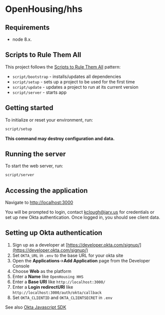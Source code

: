 # OpenHousing/hhs

## Requirements

- node 8.x.

## Scripts to Rule Them All

This project follows the [Scripts to Rule Them All](https://githubengineering.com/scripts-to-rule-them-all/) pattern:

- `script/bootstrap` - installs/updates all dependencies
- `script/setup` - sets up a project to be used for the first time
- `script/update` - updates a project to run at its current version
- `script/server` - starts app

## Getting started

To initialize or reset your environment, run:

```bash
script/setup
````

**This command may destroy configuration and data.**

## Running the server

To start the web server, run:

```bash
script/server
```

## Accessing the application

Navigate to [http://localhost:3000](http://localhost:3000)

You will be prompted to login, contact kclough@jarv.us for credentials or set up new Okta authentication. Once logged in, you should see client data.

## Setting up Okta authentication

1. Sign up as a developer at [https://developer.okta.com/signup/](https://developer.okta.com/signup/)
1. Set `OKTA_URL` in `.env` to the base URL for your okta site
1. Open the **Applications**→**Add Application** page from the Developer Console
1. Choose **Web** as the platform
1. Enter a **Name** like `OpenHousing HHS`
1. Enter a **Base URI** like `http://localhost:3000/`
1. Enter a **Login redirectURI** like `http://localhost:3000/auth/okta/callback`
1. Set `OKTA_CLIENTID` and `OKTA_CLIENTSECRET` in `.env`

See also [Okta Javascript SDK](https://developer.okta.com/code/javascript/)